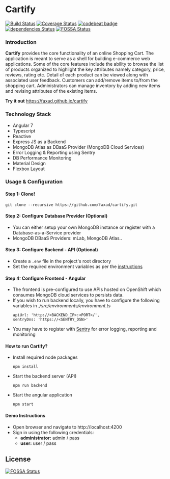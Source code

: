 # Cartify

[![Build Status](https://travis-ci.org/faxad/cartify.svg?branch=master)](https://travis-ci.org/faxad/cartify)
[![Coverage Status](https://coveralls.io/repos/github/faxad/cartify/badge.svg?branch=master)](https://coveralls.io/github/faxad/cartify?branch=master)
[![codebeat badge](https://codebeat.co/badges/71b4b333-dc3e-4057-8bb2-004a53e5041c)](https://codebeat.co/projects/github-com-faxad-cartify-master)
[![dependencies Status](https://david-dm.org/faxad/cartify/status.svg)](https://david-dm.org/faxad/cartify)
[![FOSSA Status](https://app.fossa.io/api/projects/git%2Bgithub.com%2Ffaxad%2Fcartify.svg?type=shield)](https://app.fossa.io/projects/git%2Bgithub.com%2Ffaxad%2Fcartify?ref=badge_shield)

### Introduction
**Cartify** provides the core functionality of an online Shopping Cart. The application is meant to serve as a shell for building e-commerce web applications. Some of the core features include the ability to browse the list of products organized to highlight the key attributes namely category, price, reviews, rating etc. Detail of each product can be viewed along with associated user feedback.  Customers can add/remove items to/from the shopping cart. Administrators can manage inventory by adding new items and revising attributes of the existing items.

**Try it out** https://faxad.github.io/cartify

### Technology Stack
- Angular 7
- Typescript
- Reactive
- Express JS as a Backend
- MongoDB Atlas as DBaaS Provider (MongoDB Cloud Services)
- Error Logging & Reporting using Sentry
- DB Performance Monitoring
- Material Design
- Flexbox Layout

### Usage & Configuration

#### Step 1: Clone!
  ```
  git clone --recursive https://github.com/faxad/cartify.git
  ```

#### Step 2: Configure Database Provider (Optional)
- You can either setup your own MongoDB instance or register with a Database-as-a-Service provider 
- MongoDB DBaaS Providers: mLab, MongoDB Atlas..

#### Step 3: Configure Backend - API (Optional)
- Create a `.env` file in the project's root directory
- Set the required environment variables as per the [instructions](https://github.com/faxad/xpress)

#### Step 4: Configure Frontend - Angular
- The frontend is pre-configured to use APIs hosted on OpenShift which consumes MongoDB cloud services to persists data.
- If you wish to run backend locally, you have to configure the following variables in *./src/environments/environment.ts*
  ```
  apiUrl: 'http://<BACKEND_IP>:<PORT>/',
  sentryDns: 'https://<SENTRY_DSN>'
  ```
- You may have to register with [Sentry](https://sentry.io) for error logging, reporting and monitoring

#### How to run Cartify?
- Install required node packages
  ```
  npm install
  ```
  
- Start the backend server (API)
  ```
  npm run backend
  ```
  
- Start the angular application
  ```
  npm start
  ```

#### Demo Instructions
- Open browser and navigate to http://localhost:4200
- Sign in using the following credentials:
  - **administrator:** admin / pass
  - **user:** user / pass


## License
[![FOSSA Status](https://app.fossa.io/api/projects/git%2Bgithub.com%2Ffaxad%2Fcartify.svg?type=large)](https://app.fossa.io/projects/git%2Bgithub.com%2Ffaxad%2Fcartify?ref=badge_large)
